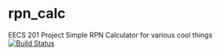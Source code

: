 # rpn_calc
EECS 201 Project
Simple RPN Calculator for various cool things
[![Build Status](https://travis-ci.org/<your-account>/<your-repo>.svg?branch=master)](https://travis-ci.org/taniarascia/chip8)
